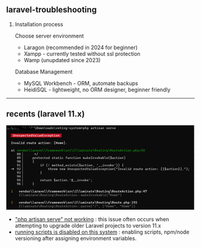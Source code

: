 ## laravel-troubleshooting
1. Installation process

   Choose server environment
   - Laragon (recommended in 2024 for beginner)
   - Xampp - currently tested without ssl protection
   - Wamp (unupdated since 2023)

   Database Management
   - MySQL Workbench - ORM, automate backups
   - HeidiSQL - lightweight, no ORM designer, beginner friendly

-----
## recents (laravel 11.x)
![](https://github.com/osiristape/laravel-troubleshooting/blob/main/__invoke%20error/__invokeimg.png)
- ["php artisan serve" not working](https://github.com/osiristape/laravel-troubleshooting/blob/main/__invoke%20error/__invoke%20error.md) : this issue often occurs when attempting to upgrade older Laravel projects to version 11.x
- [running scripts is disabled on this system](https://github.com/osiristape/laravel-troubleshooting/blob/main/disabled_scripts.md) : enabling scripts, npm/node versioning after assigning environment variables.
